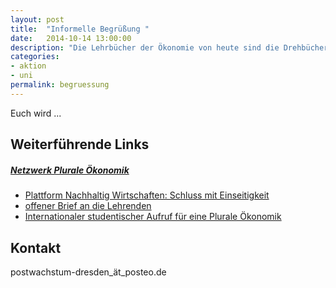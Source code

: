 ```yaml
---
layout: post
title:  "Informelle Begrüßung "
date:   2014-10-14 13:00:00
description: "Die Lehrbücher der Ökonomie von heute sind die Drehbücher der nächsten Krise."
categories:
- aktion
- uni
permalink: begruessung
---
```


Euch wird ...


## Weiterführende Links

##### [Netzwerk Plurale Ökonomik](https://www.plurale-oekonomik.de/)
 * [Plattform Nachhaltig Wirtschaften: Schluss mit Einseitigkeit](http://www.nachhaltigwirtschaften.net/scripts/basics/eco-world/wirtschaft/basics.prg?session=bc6add5b54314367_345794&a_no=8331&r_index=4.1.2)
 * [offener Brief an die Lehrenden](https://www.plurale-oekonomik.de/projekte/offener-brief/)
 * [Internationaler studentischer Aufruf für eine Plurale Ökonomik](http://www.isipe.net/home-de)

## Kontakt
postwachstum-dresden_ät_posteo.de




